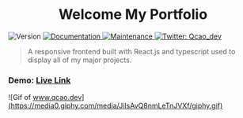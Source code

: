 <h1 align="center">Welcome My Portfolio</h1>
<p>
  <img alt="Version" src="https://img.shields.io/badge/version-1.1.0-blue.svg?cacheSeconds=2592000" />
  <a href="https://github.com/Thaiane/flexblog#readme" target="_blank">
    <img alt="Documentation" src="https://img.shields.io/badge/documentation-Yes-brightgreen.svg" />
  </a>
  <a href="https://github.com/Thaiane/flexblog/graphs/commit-activity" target="_blank">
    <img alt="Maintenance" src="https://img.shields.io/badge/Maintained%3F-Yes-green.svg" />
  </a>
  <a href="https://twitter.com/qcao_dev" target="_blank">
    <img alt="Twitter: Qcao_dev" src="https://img.shields.io/twitter/follow/qcao_dev.svg?style=social" />
  </a>
</p>

> A responsive frontend built with React.js and typescript used to display all of my major projects.

### Demo: [Live Link](https://www.qcao.dev)

![Gif of www.qcao.dev](https://media0.giphy.com/media/JiIsAvQ8nmLeTnJVXf/giphy.gif)
